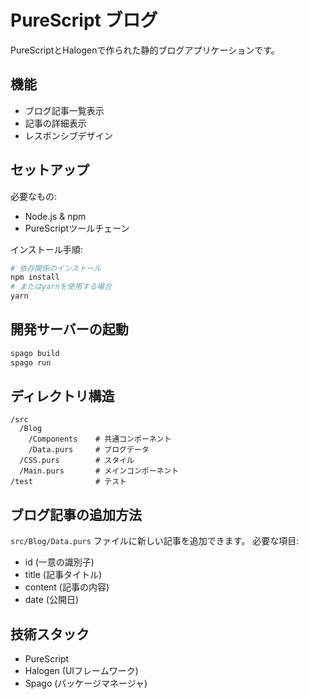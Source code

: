 # PureScript ブログ

PureScriptとHalogenで作られた静的ブログアプリケーションです。

## 機能

- ブログ記事一覧表示
- 記事の詳細表示
- レスポンシブデザイン

## セットアップ

必要なもの:
- Node.js & npm
- PureScriptツールチェーン

インストール手順:

```bash
# 依存関係のインストール
npm install
# またはyarnを使用する場合
yarn
```

## 開発サーバーの起動

```bash
spago build
spago run
```

## ディレクトリ構造

```
/src
  /Blog
    /Components    # 共通コンポーネント
    /Data.purs     # ブログデータ
  /CSS.purs        # スタイル
  /Main.purs       # メインコンポーネント
/test              # テスト
```

## ブログ記事の追加方法

`src/Blog/Data.purs` ファイルに新しい記事を追加できます。
必要な項目:
- id (一意の識別子)
- title (記事タイトル)
- content (記事の内容)
- date (公開日)

## 技術スタック

- PureScript
- Halogen (UIフレームワーク)
- Spago (パッケージマネージャ)